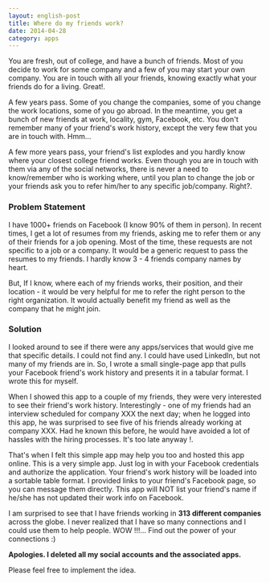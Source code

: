```yaml
---
layout: english-post
title: Where do my friends work?
date: 2014-04-28
category: apps
---
```


You are fresh, out of college, and have a bunch of friends. Most of you decide to work for some company and a few of you may start your own company. You are in touch with all your friends, knowing exactly what your friends do for a living. Great!.
 
A few years pass. Some of you change the companies, some of you change the work locations, some of you go abroad. In the meantime, you get a bunch of new friends at work, locality, gym, Facebook, etc. You don't remember many of your friend's work history, except the very few that you are in touch with. Hmm...

A few more years pass, your friend's list explodes and you hardly know where your closest college friend works. Even though you are in touch with them via any of the social networks, there is never a need to know/remember who is working where, until you plan to change the job or your friends ask you to refer him/her to any specific job/company. Right?. 

### Problem Statement

I have 1000+ friends on Facebook (I know 90% of them in person). In recent times, I get a lot of resumes from my friends, asking me to refer them or any of their friends for a job opening. Most of the time, these requests are not specific to a job or a company. It would be a generic request to pass the resumes to my friends. I hardly know 3 - 4 friends company names by heart.  

But, If I know, where each of my friends works, their position, and their location - it would be very helpful for me to refer the right person to the right organization. It would actually benefit my friend as well as the company that he might join. 

### Solution

I looked around to see if there were any apps/services that would give me that specific details. I could not find any. I could have used LinkedIn, but not many of my friends are in. So, I wrote a small single-page app that pulls your Facebook friend's work history and presents it in a tabular format. I wrote this for myself.  

When I showed this app to a couple of my friends, they were very interested to see their friend's work history. Interestingly - one of my friends had an interview scheduled for company XXX the next day; when he logged into this app, he was surprised to see five of his friends already working at company XXX. Had he known this before, he would have avoided a lot of hassles with the hiring processes. It's too late anyway !.

That's when I felt this simple app may help you too and hosted this app online. This is a very simple app. Just log in with your Facebook credentials and authorize the application. Your friend's work history will be loaded into a sortable table format. I provided links to your friend's Facebook page, so you can message them directly. This app will NOT list your friend's name if he/she has not updated their work info on Facebook. 

I am surprised to see that I have friends working in **313 different companies** across the globe. I never realized that I have so many connections and I could use them to help people. WOW !!!... Find out the power of your connections :)

**Apologies. I deleted all my social accounts and the associated apps.**

Please feel free to implement the idea.
